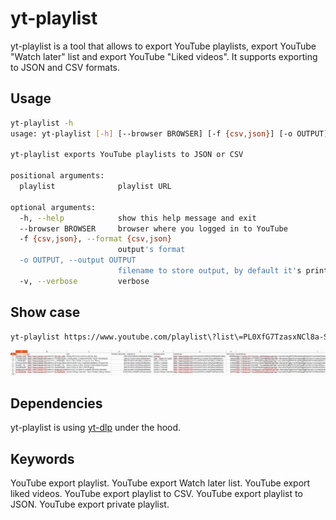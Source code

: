 # yt-playlist

yt-playlist is a tool that allows to export YouTube playlists, export YouTube "Watch later" list and export YouTube "Liked videos". It supports exporting to JSON and CSV formats.

## Usage

```bash
yt-playlist -h
usage: yt-playlist [-h] [--browser BROWSER] [-f {csv,json}] [-o OUTPUT] [-v] playlist [playlist ...]

yt-playlist exports YouTube playlists to JSON or CSV

positional arguments:
  playlist              playlist URL

optional arguments:
  -h, --help            show this help message and exit
  --browser BROWSER     browser where you logged in to YouTube
  -f {csv,json}, --format {csv,json}
                        output's format
  -o OUTPUT, --output OUTPUT
                        filename to store output, by default it's printed to stdout
  -v, --verbose         verbose
```

## Show case

```bash
yt-playlist https://www.youtube.com/playlist\?list\=PL0XfG7TzasxNCl8a-SdyvSoazX1VYBweF -f csv -o test.csv
```

![YouTube playlist exported to CSV](/assets/format_csv.png)


## Dependencies

yt-playlist is using [yt-dlp](https://github.com/yt-dlp) under the hood.

## Keywords

YouTube export playlist. YouTube export Watch later list. YouTube export liked videos. YouTube export playlist to CSV. YouTube export playlist to JSON. YouTube export private playlist.
